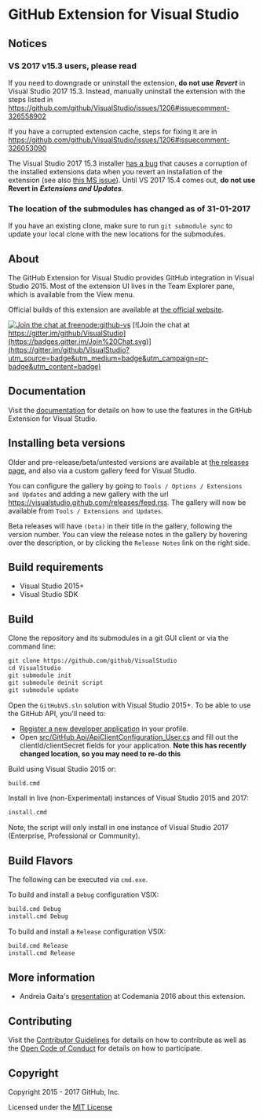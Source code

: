 # GitHub Extension for Visual Studio

## Notices

### VS 2017 v15.3 users, please read

If you need to downgrade or uninstall the extension, **do not use** ***Revert*** in Visual Studio 2017 15.3. Instead, manually uninstall the extension with the steps listed in https://github.com/github/VisualStudio/issues/1206#issuecomment-326558902

If you have a corrupted extension cache, steps for fixing it are in https://github.com/github/VisualStudio/issues/1206#issuecomment-326053090

The Visual Studio 2017 15.3 installer [has a bug](https://github.com/github/VisualStudio/issues/1206) that causes a corruption of the installed extensions data when you revert an installation of the extension (see also [this MS issue](https://developercommunity.visualstudio.com/content/problem/102178/error-installing-github-extension.html)). Until VS 2017 15.4 comes out, **do not use Revert in** ***Extensions and Updates***.

### The location of the submodules has changed as of 31-01-2017

If you have an existing clone, make sure to run `git submodule sync` to update your local clone with the new locations for the submodules.

## About

The GitHub Extension for Visual Studio provides GitHub integration in Visual Studio 2015.
Most of the extension UI lives in the Team Explorer pane, which is available from the View menu.

Official builds of this extension are available at [the official website](https://visualstudio.github.com).

[![Join the chat at freenode:github-vs](https://img.shields.io/badge/irc-freenode:%20%23github--vs-blue.svg)](http://webchat.freenode.net/?channels=%23github-vs) [![Join the chat at https://gitter.im/github/VisualStudio](https://badges.gitter.im/Join%20Chat.svg)](https://gitter.im/github/VisualStudio?utm_source=badge&utm_medium=badge&utm_campaign=pr-badge&utm_content=badge)

## Documentation
Visit the [documentation](https://github.com/github/VisualStudio/tree/master/docs) for details on how to use the features in the GitHub Extension for Visual Studio.

## Installing beta versions

Older and pre-release/beta/untested versions are available at [the releases page](https://github.com/github/VisualStudio/releases), and also via a custom gallery feed for Visual Studio.

You can configure the gallery by going to `Tools / Options / Extensions and Updates` and adding a new gallery with the url https://visualstudio.github.com/releases/feed.rss. The gallery will now be available from `Tools / Extensions and Updates`.

Beta releases will have `(beta)` in their title in the gallery, following the version number. You can view the release notes in the gallery by hovering over the description, or by clicking the `Release Notes` link on the right side.

## Build requirements

* Visual Studio 2015+
* Visual Studio SDK

## Build

Clone the repository and its submodules in a git GUI client or via the command line:

```txt
git clone https://github.com/github/VisualStudio
cd VisualStudio
git submodule init
git submodule deinit script
git submodule update
```

Open the `GitHubVS.sln` solution with Visual Studio 2015+.
To be able to use the GitHub API, you'll need to:

- [Register a new developer application](https://github.com/settings/developers) in your profile.
- Open [src/GitHub.Api/ApiClientConfiguration_User.cs](src/GitHub.Api/ApiClientConfiguration_User.cs) and fill out the clientId/clientSecret fields for your application. **Note this has recently changed location, so you may need to re-do this**

Build using Visual Studio 2015 or:

```txt
build.cmd
```

Install in live (non-Experimental) instances of Visual Studio 2015 and 2017:

```txt
install.cmd
```

Note, the script will only install in one instance of Visual Studio 2017 (Enterprise, Professional or Community).

## Build Flavors

The following can be executed via `cmd.exe`.

To build and install a `Debug` configuration VSIX:
```txt
build.cmd Debug
install.cmd Debug
```

To build and install a `Release` configuration VSIX:
```txt
build.cmd Release
install.cmd Release
```

## More information
- Andreia Gaita's [presentation](https://www.youtube.com/watch?v=hz2hCO8e_8w) at Codemania 2016 about this extension.

## Contributing

Visit the [Contributor Guidelines](CONTRIBUTING.md) for details on how to contribute as well as the [Open Code of Conduct](http://todogroup.org/opencodeofconduct/#VisualStudio/opensource@github.com) for details on how to participate.

## Copyright

Copyright 2015 - 2017 GitHub, Inc.

Licensed under the [MIT License](LICENSE.md)
